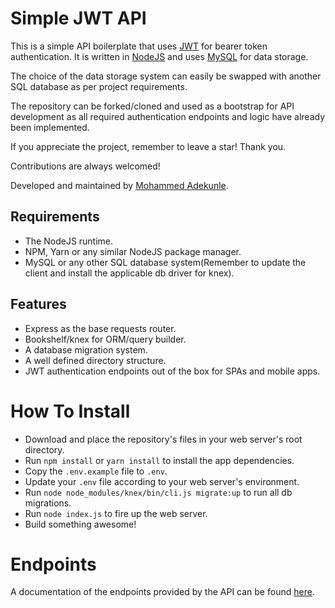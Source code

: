 # Simple JWT API

This is a simple API boilerplate that uses [JWT](https://jwt.io/) for bearer token authentication. It is written in [NodeJS](https://nodejs.org/) and uses [MySQL](https://www.mysql.com/) for data storage.

The choice of the data storage system can easily be swapped with another SQL database as per project requirements.

The repository can be forked/cloned and used as a bootstrap for API development as all required authentication endpoints and logic have already been implemented.

If you appreciate the project, remember to leave a star! Thank you.

Contributions are always welcomed!

Developed and maintained by [Mohammed Adekunle](https://github.com/Iyiola-am).

## Requirements

- The NodeJS runtime.
- NPM, Yarn or any similar NodeJS package manager.
- MySQL or any other SQL database system(Remember to update the client and install the applicable db driver for knex).

## Features

- Express as the base requests router.
- Bookshelf/knex for ORM/query builder.
- A database migration system.
- A well defined directory structure.
- JWT authentication endpoints out of the box for SPAs and mobile apps.

# How To Install

- Download and place the repository's files in your web server's root directory.
- Run `npm install` or `yarn install` to install the app dependencies.
- Copy the `.env.example` file to `.env`.
- Update your `.env` file according to your web server's environment.
- Run `node node_modules/knex/bin/cli.js migrate:up` to run all db migrations.
- Run `node index.js` to fire up the web server.
- Build something awesome!

# Endpoints

A documentation of the endpoints provided by the API can be found [here](https://documenter.getpostman.com/view/9577513/T1LTejEP?version=latest).
